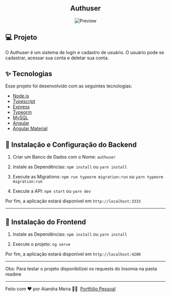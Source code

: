 <div align="center">
	<h2>Authuser</h2>
</div>

<p align="center">
    <img alt="Preview" src="readme/authuser.gif">
</p>

## 💻 Projeto

O Authuser é um sistema de login e cadastro de usuário. O usuário pode se cadastrar, acessar sua conta e deletar sua conta.

## ✨ Tecnologias

Esse projeto foi desenvolvido com as seguintes tecnologias:

-   [Node.js](https://nodejs.org/en/)
-   [Typescript](https://www.typescriptlang.org/)
-   [Express](https://expressjs.com/pt-br/)
-   [Typeorm](https://typeorm.io/)
-   [MySQL](https://www.mysql.com/)
-   [Angular](https://angular.io/)
-   [Angular Material](https://material.angular.io/)

## 🚀 Instalação e Configuração do <b>Backend</b>

1. Criar um Banco de Dados com o Nome: `authuser`

2. Instale as Dependências: `npm install` ou `yarn install`

3. Execute as Migrations: `npm run typeorm migration:run` ou `yarn typeorm migration:run`

4. Execute a API: `npm start` ou `yarn dev`

Por fim, a aplicação estará disponível em `http://localhost:3333`

---

## 🚀 Instalação do <b>Frontend</b>

1. Instale as Dependências: `npm install` ou `yarn install`

2. Execute o projeto: `ng serve`

Por fim, a aplicação estará disponível em `http://localhost:4200`

---

Obs: Para testar o projeto disponibilizei os requests do Insomia na pasta readme

---

Feito com ❤ por Aiandra Meira 👋🏻 &nbsp;[Portfólio Pessoal](http://www.aiandralves.com/)
